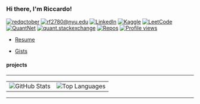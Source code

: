 ### Hi there, I'm Riccardo!

[![redqctober](https://img.shields.io/static/v1?label=redqctober&message=%20&color=black&logo=&style=flat)](https://redqctober.com)
[![rf2780@nyu.edu](https://img.shields.io/static/v1?label=rf2780@nyu.edu&message=%20&color=red&style=flat)](mailto:rf2780@nyu.edu)
[![LinkedIn](https://img.shields.io/static/v1?label=LinkedIn&message=%20&color=0e76a8&logo=linkedin&style=flat)](https://www.linkedin.com/in/riccardo-ferrarese/)
[![Kaggle](https://img.shields.io/static/v1?label=Kaggle&message=%20&color=blue&logo=kaggle&style=flat)](https://www.kaggle.com/riccardof01)
[![LeetCode](https://img.shields.io/static/v1?label=LeetCode&message=%20&color=orange&logo=leetcode&style=flat)](https://leetcode.com/u/rf2780/)
[![QuantNet](https://img.shields.io/static/v1?label=QuantNet&message=%20&color=blue&style=flat)](https://quantnet.com/members/riccardo_f.50877/)
[![quant.stackexchange](https://img.shields.io/static/v1?label=quant.stackexchange&message=%20&color=yellow&style=flat)](https://quant.stackexchange.com/users/76194/redqctober)
[![Repos](https://badges.pufler.dev/repos/Rccd0)](https://github.com/Rccd0)
[![Profile views](https://komarev.com/ghpvc/?username=Rccd0)](https://github.com/Rccd0)

- [Resume](...)

- [Gists](https://gist.github.com/Rccd0)

#### projects

---

<table>
  <tr>
    <td>
      <img src="https://github-readme-stats.vercel.app/api?username=Rccd0" alt="GitHub Stats">
    </td>
    <td>
      <img src="https://github-readme-stats.vercel.app/api/top-langs/?username=Rccd0&layout=compact" alt="Top Languages">
    </td>
  </tr>
</table>

---
